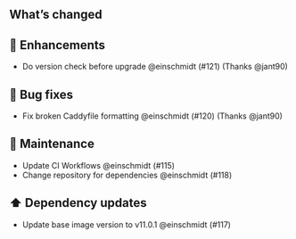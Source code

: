 ## What’s changed

## 🚀 Enhancements

- Do version check before upgrade @einschmidt (#121) (Thanks @jant90)

## 🐛 Bug fixes

- Fix broken Caddyfile formatting @einschmidt (#120) (Thanks @jant90)

## 🧰 Maintenance

- Update CI Workflows @einschmidt (#115)
- Change repository for dependencies @einschmidt (#118)

## ⬆️ Dependency updates

- Update base image version to v11.0.1 @einschmidt (#117)
